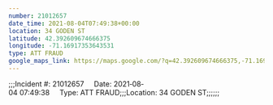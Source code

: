 ```yaml
---
number: 21012657
date_time: 2021-08-04T07:49:38+00:00
location: 34 GODEN ST
latitude: 42.392609674666375
longitude: -71.16917353643531
type: ATT FRAUD
google_maps_link: https://maps.google.com/?q=42.392609674666375,-71.16917353643531
---
```


;;;Incident #: 21012657     Date: 2021‐08‐04 07:49:38     Type: ATT FRAUD;;;Location: 34 GODEN ST;;;;;;
